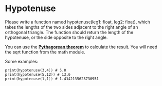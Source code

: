# Hypotenuse

Please write a function named hypotenuse(leg1: float, leg2: float), which takes the lengths of the two sides adjacent to the right angle of an orthogonal triangle. The function should return the length of the hypotenuse, or the side opposite to the right angle.

You can use the **[Pythagorean theorem](https://en.wikipedia.org/wiki/Pythagorean_theorem)** to calculate the result. You will need the sqrt function from the math module.

Some examples:

```
print(hypotenuse(3,4)) # 5.0
print(hypotenuse(5,12)) # 13.0
print(hypotenuse(1,1)) # 1.4142135623730951
```